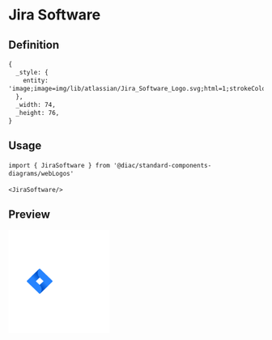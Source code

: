 # Jira Software

## Definition

```
{
  _style: { 
    entity: 'image;image=img/lib/atlassian/Jira_Software_Logo.svg;html=1;strokeColor=none;',
  },
  _width: 74,
  _height: 76,
}
```

## Usage

```
import { JiraSoftware } from '@diac/standard-components-diagrams/webLogos'

<JiraSoftware/>
```

## Preview

<img src="./jira-software.png" width="200"/>

